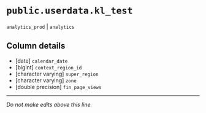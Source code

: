# `public.userdata.kl_test`
`analytics_prod` | `analytics`

## Column details
* [date]      `calendar_date`
* [bigint]    `context_region_id`
* [character varying] `super_region`
* [character varying] `zone`
* [double precision] `fin_page_views`

-------------------------------------------------------------------------------
*Do not make edits above this line.*
